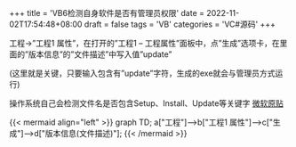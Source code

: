 +++
title = 'VB6检测自身软件是否有管理员权限'
date = 2022-11-02T17:54:48+08:00
draft = false
tags = 'VB'
categories = 'VC#源码'
+++


工程→”工程1 属性”，在打开的”工程1 – 工程属性”面板中，点”生成”选项卡，在里面的”版本信息”的”文件描述”中写入值”update”

(这里就是关键，只要输入包含有”update”字符，生成的exe就会与管理员方式运行)

操作系统自己会检测文件名是否包含Setup、Install、Update等关键字 [微软原贴](https://social.microsoft.com/Forums/ru-RU/9e1b2199-7403-4adf-80c6-4ef41c621c26/vb60vista-win7?forum=vbasiczhchs)


{{< mermaid align="left" >}}
graph TD;
    a["工程"]-->b["工程1 属性"]-->c["生成"]-->d["版本信息(文件描述)"];
{{< /mermaid >}}
